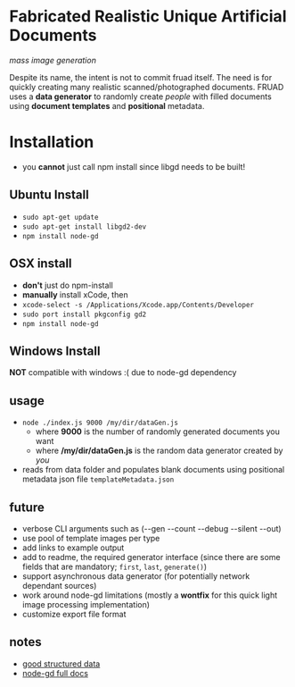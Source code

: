 # Fabricated Realistic Unique Artificial Documents
_mass image generation_

Despite its name, the intent is not to commit fruad itself. The need is for quickly creating many realistic scanned/photographed documents.
FRUAD uses a **data generator** to randomly create _people_ with filled documents using **document templates** and **positional** metadata.


# Installation
- you **cannot** just call npm install since libgd needs to be built!

## Ubuntu Install
- `sudo apt-get update`
- `sudo apt-get install libgd2-dev`
- `npm install node-gd`

## OSX install
- **don't** just do npm-install
- **manually** install xCode, then
- ```xcode-select -s /Applications/Xcode.app/Contents/Developer```
- ```sudo port install pkgconfig gd2```
- ```npm install node-gd```

## Windows Install
**NOT** compatible with windows :( due to node-gd dependency

## usage
- ```node ./index.js 9000 /my/dir/dataGen.js```
    - where **9000** is the number of randomly generated documents you want
    - where **/my/dir/dataGen.js** is the random data generator created by _you_
- reads from data folder and populates blank documents using positional metadata json file `templateMetadata.json`


## future
- verbose CLI arguments such as (--gen --count --debug --silent --out)
- use pool of template images per type
- add links to example output
- add to readme, the required generator interface (since there are some fields that are mandatory; `first`, `last`, `generate()`)
- support asynchronous data generator (for potentially network dependant sources)
- work around node-gd limitations (mostly a **wontfix** for this quick light image processing implementation)
- customize export file format

## notes
- [good structured data](http://www.gutenberg.org/files/3201/files/)
- [node-gd full docs](https://github.com/y-a-v-a/node-gd/blob/master/docs/index.md)